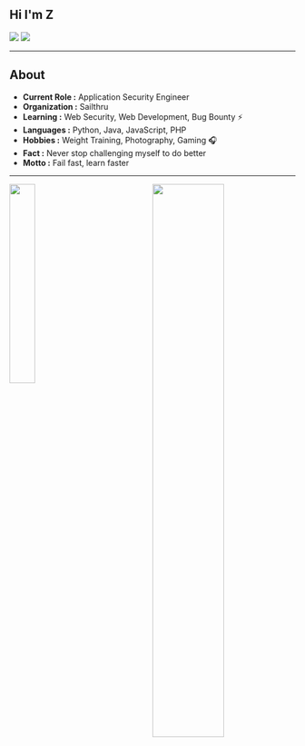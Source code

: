 ## Hi I'm Z
[![](https://img.shields.io/badge/LinkedIn-fangzway-blue)](https://www.linkedin.com/in/fangzway/)
[![](https://img.shields.io/badge/Gmail-fang.zway%40gmail.com-red)](mailto:fang.zway@gmail.com)

---------------------------------------------------------------------------------------------------------------------------------------------------------------------------------
## About


-  **Current Role :** Application Security Engineer
-  **Organization :** Sailthru
-  **Learning :** Web Security, Web Development, Bug Bounty :zap: 	
-  **Languages :** Python, Java, JavaScript, PHP 
-  **Hobbies :** Weight Training, Photography, Gaming :headphones:
-  **Fact :** Never stop challenging myself to do better 
-  **Motto :** Fail fast, learn faster

---------------------------------------------------------------------------------------------------------------------------------------------------------------------------------
<div>
<img align="left" width="30%" height="30%" src="https://github-readme-stats.vercel.app/api/top-langs/?username=layzhi">
<img align="right" width="50%" height="50%" src="https://github-readme-stats.vercel.app/api?username=Layzhi&show_icons=true&count_private=true">
</div>


